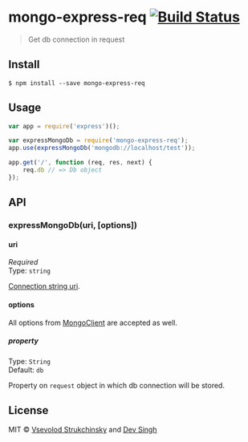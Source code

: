 # mongo-express-req [![Build Status](https://travis-ci.org/floatdrop/mongo-express-req.svg?branch=master)](https://travis-ci.org/floatdrop/mongo-express-req)

> Get db connection in request


## Install

```
$ npm install --save mongo-express-req
```


## Usage

```js
var app = require('express')();

var expressMongoDb = require('mongo-express-req');
app.use(expressMongoDb('mongodb://localhost/test'));

app.get('/', function (req, res, next) {
	req.db // => Db object
});
```


## API

### expressMongoDb(uri, [options])

#### uri

*Required*  
Type: `string`

[Connection string uri](http://docs.mongodb.org/manual/reference/connection-string/).

#### options

All options from [MongoClient](http://mongodb.github.io/node-mongodb-native/2.0/api/MongoClient.html) are accepted as well.

##### property

Type: `String`  
Default: `db`

Property on `request` object in which db connection will be stored.


## License

MIT © [Vsevolod Strukchinsky](http://github.com/floatdrop) and [Dev Singh](http://github.com/devksingh4)
